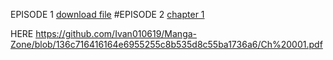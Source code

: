 EPISODE 1
[download file](https://drive.google.com/uc?export=download&id=1ALZuwV6gvav0sNW09pYJp4Trgy3PxBtn)
#EPISODE 2
[chapter 1](https://drive.google.com/uc?export=download&id=1ALZuwV6gvav0sNW09pYJp4Trgy3PxBtn)

HERE
https://github.com/Ivan010619/Manga-Zone/blob/136c716416164e6955255c8b535d8c55ba1736a6/Ch%20001.pdf

